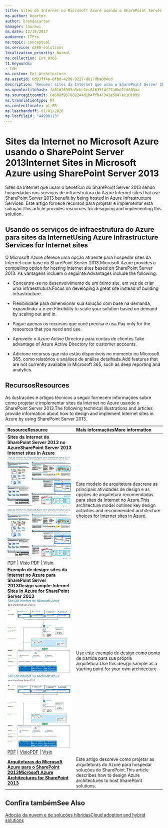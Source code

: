 ```yaml
---
title: Sites da Internet no Microsoft Azure usando o SharePoint Server 2013
ms.author: bcarter
author: brendacarter
manager: laurawi
ms.date: 12/15/2017
audience: ITPro
ms.topic: conceptual
ms.service: o365-solutions
localization_priority: Normal
ms.collection: Ent_O365
f1.keywords:
- CSH
ms.custom: Ent_Architecture
ms.assetid: 0d93ff4a-8fbd-42b8-9227-d817dba0046d
description: 'Resumo: sites da Internet que usam o SharePoint Server 2013 benefícios hospedados nos serviços de infraestrutura do Azure. Este artigo fornece recursos para projetar e implementar esta solução.'
ms.openlocfilehash: fa01df6903a9cbc2ec6163514f27a6bd2fd603aa
ms.sourcegitcommit: 6e608d957082244d1b4ffb47942e5847ec18c0b9
ms.translationtype: MT
ms.contentlocale: pt-BR
ms.lasthandoff: 07/01/2020
ms.locfileid: "44998113"
---
```

# <a name="internet-sites-in-microsoft-azure-using-sharepoint-server-2013"></a><span data-ttu-id="9029b-104">Sites da Internet no Microsoft Azure usando o SharePoint Server 2013</span><span class="sxs-lookup"><span data-stu-id="9029b-104">Internet Sites in Microsoft Azure using SharePoint Server 2013</span></span>

 <span data-ttu-id="9029b-105">Sites da Internet que usam o benefício do SharePoint Server 2013 sendo hospedados nos serviços de infraestrutura do Azure.</span><span class="sxs-lookup"><span data-stu-id="9029b-105">Internet sites that use SharePoint Server 2013 benefit by being hosted in Azure Infrastructure Services.</span></span> <span data-ttu-id="9029b-106">Este artigo fornece recursos para projetar e implementar esta solução.</span><span class="sxs-lookup"><span data-stu-id="9029b-106">This article provides resources for designing and implementing this solution.</span></span>
  
## <a name="using-azure-infrastructure-services-for-internet-sites"></a><span data-ttu-id="9029b-107">Usando os serviços de infraestrutura do Azure para sites da Internet</span><span class="sxs-lookup"><span data-stu-id="9029b-107">Using Azure Infrastructure Services for Internet sites</span></span>

<span data-ttu-id="9029b-108">O Microsoft Azure oferece uma opção atraente para hospedar sites da Internet com base no SharePoint Server 2013.</span><span class="sxs-lookup"><span data-stu-id="9029b-108">Microsoft Azure provides a compelling option for hosting Internet sites based on SharePoint Server 2013.</span></span> <span data-ttu-id="9029b-109">As vantagens incluem o seguinte:</span><span class="sxs-lookup"><span data-stu-id="9029b-109">Advantages include the following:</span></span>
  
- <span data-ttu-id="9029b-110">Concentre-se no desenvolvimento de um ótimo site, em vez de criar uma infraestrutura.</span><span class="sxs-lookup"><span data-stu-id="9029b-110">Focus on developing a great site instead of building infrastructure.</span></span>
    
- <span data-ttu-id="9029b-111">Flexibilidade para dimensionar sua solução com base na demanda, expandindo-a e em.</span><span class="sxs-lookup"><span data-stu-id="9029b-111">Flexibility to scale your solution based on demand by scaling out and in.</span></span>
    
- <span data-ttu-id="9029b-112">Pague apenas os recursos que você precisa e usa.</span><span class="sxs-lookup"><span data-stu-id="9029b-112">Pay only for the resources that you need and use.</span></span>
    
- <span data-ttu-id="9029b-113">Aproveite o Azure Active Directory para contas de clientes.</span><span class="sxs-lookup"><span data-stu-id="9029b-113">Take advantage of Azure Active Directory for customer accounts.</span></span>
    
- <span data-ttu-id="9029b-114">Adicione recursos que não estão disponíveis no momento no Microsoft 365, como relatórios e análises de análise detalhada.</span><span class="sxs-lookup"><span data-stu-id="9029b-114">Add features that are not currently available in Microsoft 365, such as deep reporting and analytics.</span></span>
    
## <a name="resources"></a><span data-ttu-id="9029b-115">Recursos</span><span class="sxs-lookup"><span data-stu-id="9029b-115">Resources</span></span>

<span data-ttu-id="9029b-116">As ilustrações e artigos técnicos a seguir fornecem informações sobre como projetar e implementar sites da Internet no Azure usando o SharePoint Server 2013.</span><span class="sxs-lookup"><span data-stu-id="9029b-116">The following technical illustrations and articles provide information about how to design and implement Internet sites in Azure by using SharePoint Server 2013.</span></span>
  
|<span data-ttu-id="9029b-117">**Resource**</span><span class="sxs-lookup"><span data-stu-id="9029b-117">**Resource**</span></span>|<span data-ttu-id="9029b-118">**Mais informações**</span><span class="sxs-lookup"><span data-stu-id="9029b-118">**More information**</span></span>|
|:-----|:-----|
|<span data-ttu-id="9029b-119">**Sites da Internet do SharePoint Server 2013 no Azure**</span><span class="sxs-lookup"><span data-stu-id="9029b-119">**SharePoint Server 2013 Internet sites in Azure**</span></span> <br/> <span data-ttu-id="9029b-120">[![Imagem de sites da Internet em Azure usando SharePoint](media/MS-AZ-SPInternetSites.jpg)          ](https://go.microsoft.com/fwlink/p/?LinkId=392552)</span><span class="sxs-lookup"><span data-stu-id="9029b-120">[![Image of Internet sites in Azure using SharePoint](media/MS-AZ-SPInternetSites.jpg)          ](https://go.microsoft.com/fwlink/p/?LinkId=392552)</span></span> <br/> <span data-ttu-id="9029b-121">[PDF](https://go.microsoft.com/fwlink/p/?LinkId=392552) \| [          ](https://go.microsoft.com/fwlink/p/?LinkId=392551) [Visio](https://go.microsoft.com/fwlink/p/?LinkId=392551)  </span><span class="sxs-lookup"><span data-stu-id="9029b-121">[PDF](https://go.microsoft.com/fwlink/p/?LinkId=392552)  \| [          ](https://go.microsoft.com/fwlink/p/?LinkId=392551)[Visio](https://go.microsoft.com/fwlink/p/?LinkId=392551)</span></span> <br/> |<span data-ttu-id="9029b-122">Este modelo de arquitetura descreve as principais atividades de design e as opções de arquitetura recomendadas para sites da Internet no Azure.</span><span class="sxs-lookup"><span data-stu-id="9029b-122">This architecture model outlines key design activities and recommended architecture choices for Internet sites in Azure.</span></span>  <br/> |
|<span data-ttu-id="9029b-123">**Exemplo de design: sites da Internet no Azure para SharePoint Server 2013**</span><span class="sxs-lookup"><span data-stu-id="9029b-123">**Design sample: Internet Sites in Azure for SharePoint Server 2013**</span></span> <br/> <span data-ttu-id="9029b-124">[![Imagem da amostra de design: sites das Internet no Microsoft Azure para SharePoint 2013](media/MS-AZ-InternetSitesDesignSample.jpg)](https://go.microsoft.com/fwlink/p/?LinkId=392549)</span><span class="sxs-lookup"><span data-stu-id="9029b-124">[![Image of the Design sample: Internet sites in Microsoft Azure for SharePoint 2013](media/MS-AZ-InternetSitesDesignSample.jpg)          ](https://go.microsoft.com/fwlink/p/?LinkId=392549)</span></span> <br/> <span data-ttu-id="9029b-125">[PDF](https://go.microsoft.com/fwlink/p/?LinkId=392549)  \| [Visio](https://go.microsoft.com/fwlink/p/?LinkId=392548)</span><span class="sxs-lookup"><span data-stu-id="9029b-125">[PDF](https://go.microsoft.com/fwlink/p/?LinkId=392549)  \| [Visio](https://go.microsoft.com/fwlink/p/?LinkId=392548)</span></span> <br/> |<span data-ttu-id="9029b-126">Use este exemplo de design como ponto de partida para sua própria arquitetura.</span><span class="sxs-lookup"><span data-stu-id="9029b-126">Use this design sample as a starting point for your own architecture.</span></span>  <br/> |
|<span data-ttu-id="9029b-127">**[Arquiteturas do Microsoft Azure para o SharePoint 2013](microsoft-azure-architectures-for-sharepoint-2013.md)**</span><span class="sxs-lookup"><span data-stu-id="9029b-127">**[Microsoft Azure Architectures for SharePoint 2013](microsoft-azure-architectures-for-sharepoint-2013.md)**</span></span> <br/> |<span data-ttu-id="9029b-128">Este artigo descreve como projetar as arquiteturas do Azure para hospedar soluções do SharePoint.</span><span class="sxs-lookup"><span data-stu-id="9029b-128">This article describes how to design Azure architectures to host SharePoint solutions.</span></span>  <br/> |

## <a name="see-also"></a><span data-ttu-id="9029b-129">Confira também</span><span class="sxs-lookup"><span data-stu-id="9029b-129">See Also</span></span>

[<span data-ttu-id="9029b-130">Adoção da nuvem e de soluções híbridas</span><span class="sxs-lookup"><span data-stu-id="9029b-130">Cloud adoption and hybrid solutions</span></span>](cloud-adoption-and-hybrid-solutions.yml)



